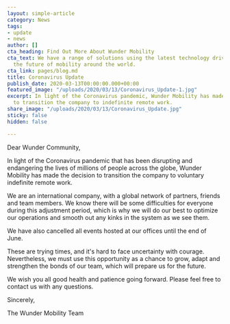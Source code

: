```yaml
---
layout: simple-article
category: News
tags:
- update
- news
author: []
cta_heading: Find Out More About Wunder Mobility
cta_text: We have a range of solutions using the latest technology driving forward
  the future of mobility around the world.
cta_link: pages/blog.md
title: Coronavirus Update
publish_date: 2020-03-13T00:00:00.000+00:00
featured_image: "/uploads/2020/03/13/Coronavirus_Update-1.jpg"
excerpt: In light of the Coronavirus pandemic, Wunder Mobility has made the decision
  to transition the company to indefinite remote work.
share_image: "/uploads/2020/03/13/Coronavirus_Update.jpg"
sticky: false
hidden: false

---
```

Dear Wunder Community,

In light of the Coronavirus pandemic that has been disrupting and endangering the lives of millions of people across the globe, Wunder Mobility has made the decision to transition the company to voluntary indefinite remote work.

We are an international company, with a global network of partners, friends and team members. We know there will be some difficulties for everyone during this adjustment period, which is why we will do our best to optimize our operations and smooth out any kinks in the system as we see them.

We have also cancelled all events hosted at our offices until the end of June.

These are trying times, and it's hard to face uncertainty with courage. Nevertheless, we must use this opportunity as a chance to grow, adapt and strengthen the bonds of our team, which will prepare us for the future.

We wish you all good health and patience going forward. Please feel free to contact us with any questions.

Sincerely,

The Wunder Mobility Team
